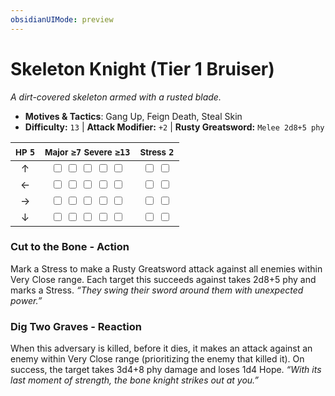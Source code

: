 ```yaml
---
obsidianUIMode: preview
---
```

# Skeleton Knight (Tier 1 Bruiser)

*A dirt-covered skeleton armed with a rusted blade.*

- **Motives & Tactics**: Gang Up, Feign Death, Steal Skin
- **Difficulty:** `13` | **Attack Modifier:** `+2` | **Rusty Greatsword:** `Melee 2d8+5 phy`

| <small>HP</small> `5` | <small>Major</small> `≥7` <small>Severe</small> `≥13` | <small>Stress</small> `2` |
|:-:|:-:|:-:|
| ↑ |  <input type="checkbox" unchecked id="e80405c0"> <input type="checkbox" unchecked id="2b05536f"> <input type="checkbox" unchecked id="a59375fc"> <input type="checkbox" unchecked id="a3700573"> <input type="checkbox" unchecked id="a906064e"> |  <input type="checkbox" unchecked id="b0030bce"> <input type="checkbox" unchecked id="e7ea245d"> |
| ← |  <input type="checkbox" unchecked id="b3c40bba"> <input type="checkbox" unchecked id="0deb7e34"> <input type="checkbox" unchecked id="c33be411"> <input type="checkbox" unchecked id="8838e8ed"> <input type="checkbox" unchecked id="01f7f531"> |  <input type="checkbox" unchecked id="430f75f0"> <input type="checkbox" unchecked id="cfb86ce7"> |
| → |  <input type="checkbox" unchecked id="61d04b35"> <input type="checkbox" unchecked id="88585981"> <input type="checkbox" unchecked id="7a0178a6"> <input type="checkbox" unchecked id="b7a9f37b"> <input type="checkbox" unchecked id="6778b9ef"> |  <input type="checkbox" unchecked id="790563eb"> <input type="checkbox" unchecked id="1ed932b9"> |
| ↓ |  <input type="checkbox" unchecked id="b90abd4d"> <input type="checkbox" unchecked id="bab51e18"> <input type="checkbox" unchecked id="35c24214"> <input type="checkbox" unchecked id="39dfa785"> <input type="checkbox" unchecked id="be5ecf7c"> |  <input type="checkbox" unchecked id="f9ce2fef"> <input type="checkbox" unchecked id="da64fe16"> |

### Cut to the Bone - Action

Mark a Stress to make a Rusty Greatsword attack against all enemies within Very Close range. Each target this succeeds against takes 2d8+5 phy and marks a Stress. *“They swing their sword around them with unexpected power.”*

### Dig Two Graves - Reaction

When this adversary is killed, before it dies, it makes an attack against an enemy within Very Close range (prioritizing the enemy that killed it). On success, the target takes 3d4+8 phy damage and loses 1d4 Hope. *“With its last moment of strength, the bone knight strikes out at you.”*